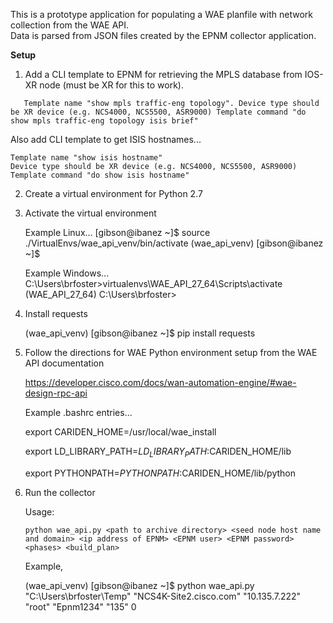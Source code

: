 This is a prototype application for populating a WAE planfile with network collection from the WAE API.  
Data is parsed from JSON files created by the EPNM collector application.

**Setup**

1) Add a CLI template to EPNM for retrieving the MPLS database from IOS-XR node (must be XR for this to work).

`   Template name "show mpls traffic-eng topology".
    Device type should be XR device (e.g. NCS4000, NCS5500, ASR9000)
    Template command "do show mpls traffic-eng topology isis brief"`
    
Also add CLI template to get ISIS hostnames...
    
    Template name "show isis hostname"
    Device type should be XR device (e.g. NCS4000, NCS5500, ASR9000)
    Template command "do show isis hostname"
    
2) Create a virtual environment for Python 2.7

3) Activate the virtual environment

    Example Linux...
    [gibson@ibanez ~]$ source ./VirtualEnvs/wae_api_venv/bin/activate
    (wae_api_venv) [gibson@ibanez ~]$
    
    Example Windows...
    C:\Users\brfoster>virtualenvs\WAE_API_27_64\Scripts\activate
    (WAE_API_27_64) C:\Users\brfoster>

4) Install requests

    (wae_api_venv) [gibson@ibanez ~]$ pip install requests

5) Follow the directions for WAE Python environment setup from the WAE API documentation

    https://developer.cisco.com/docs/wan-automation-engine/#wae-design-rpc-api
    
    Example .bashrc entries...
    
    export CARIDEN_HOME=/usr/local/wae_install
    
    export LD_LIBRARY_PATH=$LD_LIBRARY_PATH:$CARIDEN_HOME/lib
    
    export PYTHONPATH=$PYTHONPATH:$CARIDEN_HOME/lib/python

6) Run the collector

    Usage:
    
    `python wae_api.py <path to archive directory> <seed node host name and domain> <ip address of EPNM> <EPNM user> <EPNM password> <phases> <build_plan>`
    
    Example,
    
    (wae_api_venv) [gibson@ibanez ~]$ python wae_api.py "C:\Users\brfoster\Temp" "NCS4K-Site2.cisco.com" "10.135.7.222" "root" "Epnm1234" "135" 0
